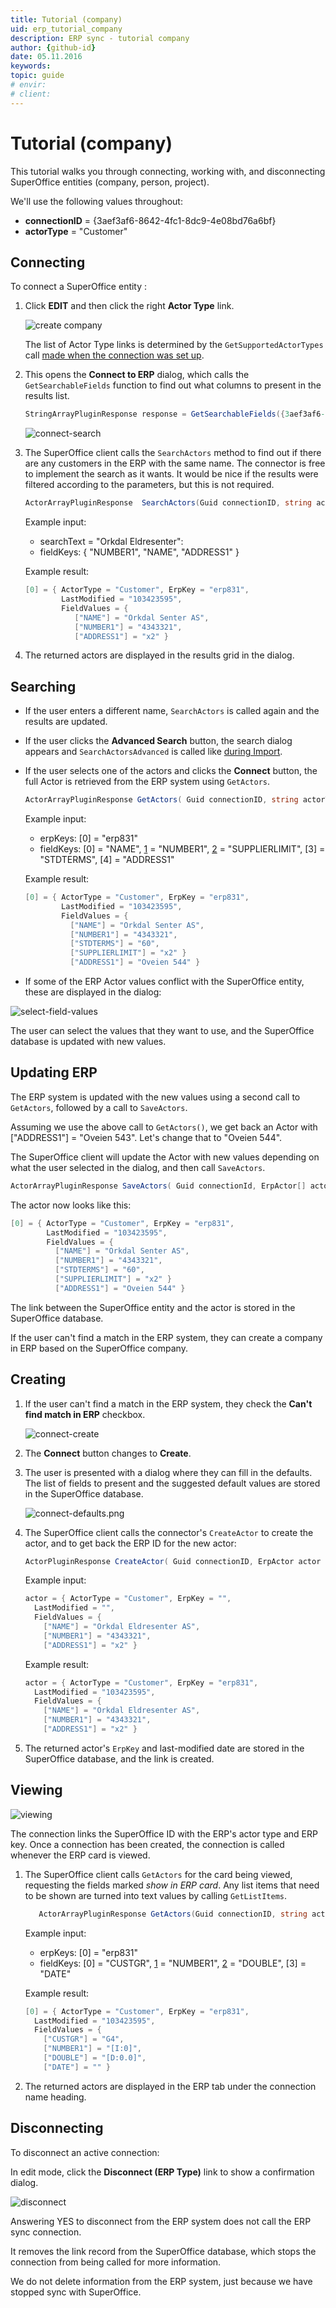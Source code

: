 ```yaml
---
title: Tutorial (company)
uid: erp_tutorial_company
description: ERP sync - tutorial company
author: {github-id}
date: 05.11.2016
keywords:
topic: guide
# envir:
# client:
---
```


# Tutorial (company)

This tutorial walks you through connecting, working with, and disconnecting SuperOffice entities (company, person, project).

We'll use the following values throughout:

* **connectionID** = {3aef3af6-8642-4fc1-8dc9-4e08bd76a6bf}
* **actorType** = "Customer"

## Connecting

To connect a SuperOffice entity :

1. Click **EDIT** and then click the right **Actor Type** link.

    ![create company][img1]

    The list of Actor Type links is determined by the `GetSupportedActorTypes` call [made when the connection was set up][1].

2. This opens the **Connect to ERP** dialog, which calls the `GetSearchableFields` function to find out what columns to present in the results list.

    ```csharp
    StringArrayPluginResponse response = GetSearchableFields({3aef3af6-8642-4fc1-8dc9-4e08bd76a6bf}, "Customer");
    ```

    ![connect-search][img2]

3. The SuperOffice client calls the `SearchActors` method to find out if there are any customers in the ERP with the same name. The connector is free to implement the search as it wants. It would be nice if the results were filtered according to the parameters, but this is not required.

    ```csharp
    ActorArrayPluginResponse  SearchActors(Guid connectionID, string actorType, string searchText, string[] fieldKeys )
    ```

    Example input:

    * searchText = "Orkdal Eldresenter":
    * fieldKeys: { "NUMBER1", "NAME", "ADDRESS1" }

    Example result:

    ```csharp
    [0] = { ActorType = "Customer", ErpKey = "erp831",
            LastModified = "103423595",
            FieldValues = {
               ["NAME"] = "Orkdal Senter AS",
               ["NUMBER1"] = "4343321",
               ["ADDRESS1"] = "x2" }
    ```

4. The returned actors are displayed in the results grid in the dialog.

## Searching

* If the user enters a different name, `SearchActors` is called again and the results are updated.

* If the user clicks the **Advanced Search** button, the search dialog appears and `SearchActorsAdvanced` is called like [during Import][2].

* If the user selects one of the actors and clicks the **Connect** button, the full Actor is retrieved from the ERP system using `GetActors`.

  ```csharp
  ActorArrayPluginResponse GetActors( Guid connectionID, string actorType, string[] erpKeys, string[] fieldKeys )
  ```

  Example input:

  * erpKeys: [0] = "erp831"
  * fieldKeys: [0] = "NAME", [1] = "NUMBER1", [2] = "SUPPLIERLIMIT", [3] = "STDTERMS", [4] = "ADDRESS1"

  Example result:

  ```csharp
  [0] = { ActorType = "Customer", ErpKey = "erp831",
          LastModified = "103423595",
          FieldValues = {
            ["NAME"] = "Orkdal Senter AS",
            ["NUMBER1"] = "4343321",
            ["STDTERMS"] = "60",
            ["SUPPLIERLIMIT"] = "x2" }
            ["ADDRESS1"] = "Oveien 544" }
  ```

* If some of the ERP Actor values conflict with the SuperOffice entity, these are displayed in the dialog:

![select-field-values][img3]

The user can select the values that they want to use, and the SuperOffice database is updated with new values.

## Updating ERP

The ERP system is updated with the new values using a second call to `GetActors`, followed by a call to `SaveActors`.

Assuming we use the above call to `GetActors()`, we get back an Actor with ["ADDRESS1"] = "Oveien 543". Let's change that to "Oveien 544".

The SuperOffice client will update the Actor with new values depending on what the user selected in the dialog, and then call `SaveActors`.

```csharp
ActorArrayPluginResponse SaveActors( Guid connectionId, ErpActor[] actors )
```

The actor now looks like this:

```csharp
[0] = { ActorType = "Customer", ErpKey = "erp831",
        LastModified = "103423595",
        FieldValues = {
          ["NAME"] = "Orkdal Senter AS",
          ["NUMBER1"] = "4343321",
          ["STDTERMS"] = "60",
          ["SUPPLIERLIMIT"] = "x2" }
          ["ADDRESS1"] = "Oveien 544" }
```

The link between the SuperOffice entity and the actor is stored in the SuperOffice database.

If the user can't find a match in the ERP system, they can create a company in ERP based on the SuperOffice company.

## Creating

1. If the user can't find a match in the ERP system, they check the **Can't find match in ERP** checkbox.

    ![connect-create][img4]

2. The **Connect** button changes to **Create**.

3. The user is presented with a dialog where they can fill in the defaults. The list of fields to present and the suggested default values are stored in the SuperOffice database.

    ![connect-defaults.png][img5]

4. The SuperOffice client calls the connector's `CreateActor` to create the actor, and to get back the ERP ID for the new actor:

    ```csharp
    ActorPluginResponse CreateActor( Guid connectionID, ErpActor actor )
    ```

    Example input:

    ```csharp
    actor = { ActorType = "Customer", ErpKey = "",
      LastModified = "",
      FieldValues = {
        ["NAME"] = "Orkdal Eldresenter AS",
        ["NUMBER1"] = "4343321",
        ["ADDRESS1"] = "x2" }
    ```

    Example result:

    ```csharp
    actor = { ActorType = "Customer", ErpKey = "erp831",
      LastModified = "103423595",
      FieldValues = {
        ["NAME"] = "Orkdal Eldresenter AS",
        ["NUMBER1"] = "4343321",
        ["ADDRESS1"] = "x2" }
    ```

5. The returned actor's `ErpKey` and last-modified date are stored in the SuperOffice database, and the link is created.

## Viewing

![viewing][img6]

The connection links the SuperOffice ID with the ERP's actor type and ERP key. Once a connection has been created, the connection is called whenever the ERP card is viewed.

1. The SuperOffice client calls `GetActors` for the card being viewed, requesting the fields marked *show in ERP card*. Any list items that need to be shown are turned into text values by calling `GetListItems`.

    ```csharp
       ActorArrayPluginResponse GetActors(Guid connectionID, string actorType, string[] erpKeys, string[] fieldKeys )
    ```

    Example input:

    * erpKeys: [0] = "erp831"
    * fieldKeys: [0] = "CUSTGR", [1] = "NUMBER1", [2] = "DOUBLE", [3] = "DATE"

    Example result:

    ```csharp
    [0] = { ActorType = "Customer", ErpKey = "erp831",
      LastModified = "103423595",
      FieldValues = {
        ["CUSTGR"] = "G4",
        ["NUMBER1"] = "[I:0]",
        ["DOUBLE"] = "[D:0.0]",
        ["DATE"] = "" }
    ```

2. The returned actors are displayed in the ERP tab under the connection name heading.

## Disconnecting

To disconnect an active connection:

In edit mode, click the **Disconnect (ERP Type)** link to show a confirmation dialog.

![disconnect][img7]

Answering YES to disconnect from the ERP system does not call the ERP sync connection.

It removes the link record from the SuperOffice database, which stops the connection from being called for more information.

We do not delete information from the ERP system, just because we have stopped sync with SuperOffice.

<!-- Referenced links -->
[1]: setup-connection.md
[2]: import.md

<!-- Referenced images -->
[img1]: media/connecting.png
[img2]: media/connect-search.png
[img3]: media/select-field-values.png
[img4]: media/connect-create.png
[img5]: media/connect-defaults.png
[img6]: media/viewing.png
[img7]: media/disconnect.png
